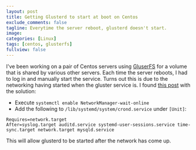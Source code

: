 ```yaml
---
layout: post
title: Getting Glusterd to start at boot on Centos
exclude_comments: false
tagline: Everytime the server reboot, glusterd doesn't start.
image:
categories: [Linux]
tags: [centos, glusterfs]
fullview: false
---
```


I've been working on a pair of Centos servers using [GluserFS](https://www.gluster.org/) for a volume that is shared by various other servers. Each time the server reboots, I had to log in and manually start the service. Turns out this is due to the networking having started when the gluster service is. I found [this post](http://unix.stackexchange.com/questions/165270/centos-7-boots-too-fast-and-network-is-not-ready-when-executing-cron-scripts) with the solution:
* Execute `systemctl enable NetworkManager-wait-online`
* Add the following to `/lib/systemd/system/crond.service` under `[Unit]`:
~~~
Requires=network.target
After=syslog.target auditd.service systemd-user-sessions.service time-sync.target network.target mysqld.service
~~~

This will allow glusterd to be started after the network has come up.
